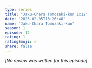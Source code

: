 ```yaml
---
type: series
title: "Jaku-Chara Tomozaki-kun 1x12"
date: "2023-02-05T13:26:48"
name: "Jaku-Chara Tomozaki-kun"
season: 1
episode: 12
rating: 1
ratingEmoji: ⭐️
share: false
---
```


_[No review was written for this episode]_
